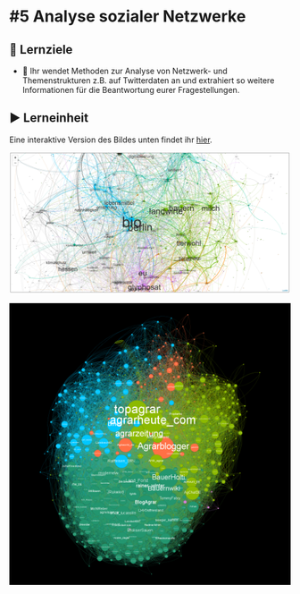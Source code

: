 # \#5 Analyse sozialer Netzwerke

## 🎯 Lernziele

* 🎯 Ihr wendet Methoden zur Analyse von Netzwerk- und Themenstrukturen z.B. auf Twitterdaten an und extrahiert so weitere Informationen für die Beantwortung eurer Fragestellungen.

## ▶ Lerneinheit

Eine interaktive Version des Bildes unten findet ihr [hier](https://agrar-hashtags.glitch.me/).

![Visualisierung von Twitter-Hashtags auf der Agrar- und Lebensmittelbranche. Die Datengrundlage wurde mit SQL erstellt.](../../../.gitbook/assets/image.png)

![Visualisierung des Twitter-Netzwerks der Agrarbranche.](../../../.gitbook/assets/twitter_netzwerk_viz.png)

##  <a id="learning-objectives"></a>

